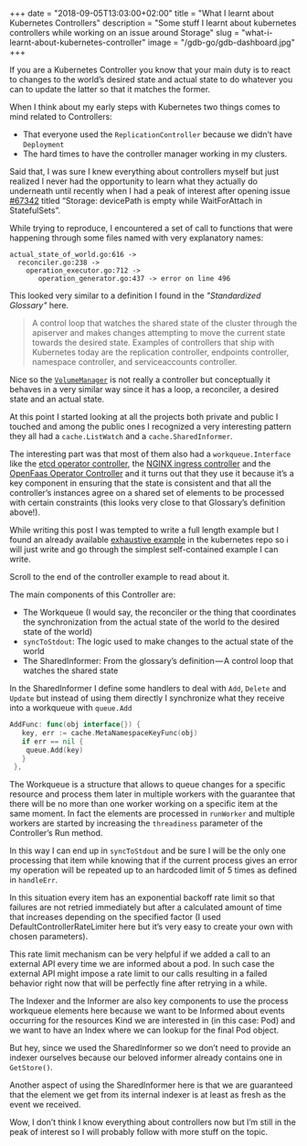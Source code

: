 +++
date        = "2018-09-05T13:03:00+02:00"
title       = "What I learnt about Kubernetes Controllers"
description = "Some stuff I learnt about kubernetes controllers while working on an issue around Storage"
slug        = "what-i-learnt-about-kubernetes-controller"
image       = "/gdb-go/gdb-dashboard.jpg"
+++

If you are a Kubernetes Controller you know that your main duty is to react to changes to the world’s desired state and actual state to do whatever you can to update the latter so that it matches the former.

When I think about my early steps with Kubernetes two things comes to mind related to Controllers:

- That everyone used the `ReplicationController` because we didn’t have `Deployment`
- The hard times to have the controller manager working in my clusters.

Said that, I was sure I knew everything about controllers myself but just realized I never had the opportunity to learn what they actually do underneath until recently when I had a peak of interest after opening issue [#67342](https://github.com/kubernetes/kubernetes/issues/67342) titled “Storage: devicePath is empty while WaitForAttach in StatefulSets”.

While trying to reproduce, I encountered a set of call to functions that were happening through some files named with very explanatory names:

```
actual_state_of_world.go:616 ->
  reconciler.go:238 ->
    operation_executor.go:712 ->
       operation_generator.go:437 -> error on line 496
```

This looked very similar to a definition I found in the *"Standardized Glossary"* here.


> A control loop that watches the shared state of the cluster through the apiserver and makes changes attempting to move the current state towards the desired state.
> Examples of controllers that ship with Kubernetes today are the replication controller, endpoints controller, namespace controller, and serviceaccounts controller.

Nice so the [`VolumeManager`](https://github.com/kubernetes/kubernetes/blob/6cc7b1cd3aac5c9abd6fc1416b16f9c141b6ff14/pkg/kubelet/volumemanager/volume_manager.go#L98) is not really a controller but conceptually it behaves in a very similar way since it has a loop, a reconciler, a desired state and an actual state.

At this point I started looking at all the projects both private and public I touched and among the public ones I recognized a very interesting pattern they all had a `cache.ListWatch` and a `cache.SharedInformer`.

The interesting part was that most of them also had a `workqueue.Interface` like the [etcd operator controller](https://github.com/coreos/etcd-operator/blob/c8f63d508266990a4d20718d94363c30e75e6282/pkg/controller/backup-operator/controller.go#L37), the [NGINX ingress controller](https://github.com/kubernetes/ingress-nginx/blob/29c5d770688b04d0a8beedf70aebd76990332d56/internal/task/queue.go#L41) and the [OpenFaas Operator Controller](https://github.com/openfaas-incubator/openfaas-operator/blob/a928752c5cd0429330c9474b834ea63d29741185/pkg/controller/controller.go#L66) and it turns out that they use it because it’s a key component in ensuring that the state is consistent and that all the controller’s instances agree on a shared set of elements to be processed with certain constraints (this looks very close to that Glossary’s definition above!).


While writing this post I was tempted to write a full length example but I found an already available [exhaustive example](https://github.com/kubernetes/kubernetes/tree/53ee0c86522b1afc1ee64503c73965b89d500db5/staging/src/k8s.io/sample-controller) in the kubernetes repo so i will just write and go through the simplest self-contained example I can write.


Scroll to the end of the controller example to read about it.


<script src="https://gist.github.com/fntlnz/65ec4e7273b15e858dda97c0f6f2241b.js"></script>

The main components of this Controller are:

- The Workqueue (I would say, the reconciler or the thing that coordinates the synchronization from the actual state of the world to the desired state of the world)
- `syncToStdout`: The logic used to make changes to the actual state of the world
- The SharedInformer: From the glossary’s definition — A control loop that watches the shared state

In the SharedInformer I define some handlers to deal with `Add`, `Delete` and `Update` but instead of using them directly I synchronize what they receive into a workqueue with `queue.Add`

```go
AddFunc: func(obj interface{}) {
   key, err := cache.MetaNamespaceKeyFunc(obj)
   if err == nil {
    queue.Add(key)
   }
 },
```


The Workqueue is a structure that allows to queue changes for a specific resource and process them later in multiple workers with the guarantee that there will be no more than one worker working on a specific item at the same moment.
In fact the elements are processed in `runWorker` and multiple workers are started by increasing the `threadiness` parameter of the Controller’s Run method.

In this way I can end up in `syncToStdout` and be sure I will be the only one processing that item while knowing that if the current process gives an error my operation will be repeated up to an hardcoded limit of 5 times as defined in `handleErr`.

In this situation every item has an exponential backoff rate limit so that failures are not retried immediately but after a calculated amount of time that increases depending on the specified factor (I used DefaultControllerRateLimiter here but it’s very easy to create your own with chosen parameters).

This rate limit mechanism can be very helpful if we added a call to an external API every time we are informed about a pod. In such case the external API might impose a rate limit to our calls resulting in a failed behavior right now that will be perfectly fine after retrying in a while.

The Indexer and the Informer are also key components to use the process workqueue elements here because we want to be Informed about events occurring for the resources Kind we are interested in (in this case: Pod) and we want to have an Index where we can lookup for the final Pod object.

But hey, since we used the SharedInformer so we don’t need to provide an indexer ourselves because our beloved informer already contains one in `GetStore()`.


Another aspect of using the SharedInformer here is that we are guaranteed that the element we get from its internal indexer is at least as fresh as the event we received.

Wow, I don’t think I know everything about controllers now but I’m still in the peak of interest so I will probably follow with more stuff on the topic.
